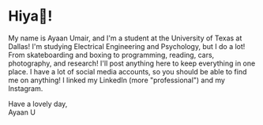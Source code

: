 # Hiya👋!

My name is Ayaan Umair, and I'm a student at the University of Texas at Dallas! I'm studying Electrical Engineering and Psychology, but I do a lot! From skateboarding and boxing to programming, reading, cars, photography, and research! I'll post anything here to keep everything in one place. I have a lot of social media accounts, so you should be able to find me on anything! I linked my LinkedIn (more "professional") and my Instagram. 

Have a lovely day,
\
Ayaan U

